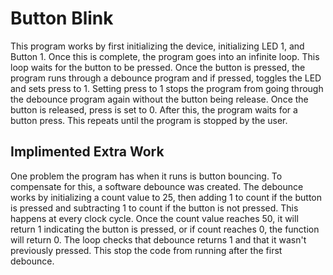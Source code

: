 # Button Blink
This program works by first initializing the device, initializing LED 1, and Button 1. Once this is complete, the program goes into an infinite loop. This loop waits for the button to be pressed. Once the button is pressed, the program runs through a debounce program and if pressed, toggles the LED and sets press to 1. Setting press to 1 stops the program from going through the debounce program again without the button being release. Once the button is released, press is set to 0. After this, the program waits for a button press. This repeats until the program is stopped by the user. 
## Implimented Extra Work
One problem the program has when it runs is button bouncing. To compensate for this, a software debounce was created. The debounce works by initializing a count value to 25, then adding 1 to count if the button is pressed and subtracting 1 to count if the button is not pressed. This happens at every clock cycle. Once the count value reaches 50, it will return 1 indicating the button is pressed, or if count reaches 0, the function will return 0. The loop checks that debounce returns 1 and that it wasn't previously pressed. This stop the code from running after the first debounce.
